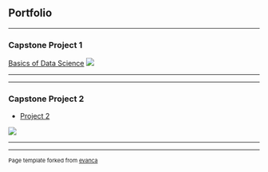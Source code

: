 ## Portfolio

---

### Capstone Project 1 

[Basics of Data Science](https://github.com/izzrynn/BasicsofData/blob/main/Capstone%20Project%201.xlsx)
<img src="images/dummy_thumbnail.jpg?raw=true"/>

---


---

### Capstone Project 2

- [Project 2](https://github.com/izzrynn/BasicsofData/blob/main/CapstoneProjectLatest14Dec.xlsm)
<img src="images/dummy_thumbnail.jpg?raw=true"/>


---




---
<p style="font-size:11px">Page template forked from <a href="https://github.com/evanca/quick-portfolio">evanca</a></p>
<!-- Remove above link if you don't want to attibute -->
